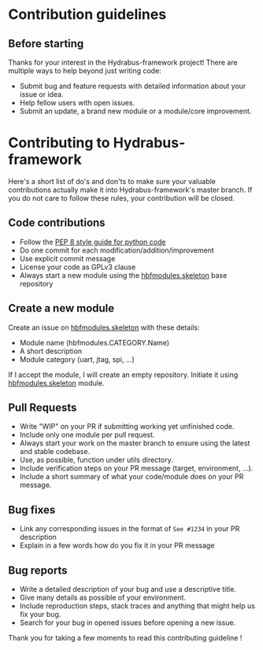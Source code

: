 # Contribution guidelines

## Before starting

Thanks for your interest in the Hydrabus-framework project!
There are multiple ways to help beyond just writing code:

* Submit bug and feature requests with detailed information about your issue or idea.
* Help fellow users with open issues.
* Submit an update, a brand new module or a module/core improvement.

# Contributing to Hydrabus-framework

Here's a short list of do's and don'ts to make sure your valuable contributions actually make it into Hydrabus-framework's master branch.
If you do not care to follow these rules, your contribution will be closed.

## Code contributions

* Follow the [PEP 8 style guide for python code](https://www.python.org/dev/peps/pep-0008/)
* Do one commit for each modification/addition/improvement
* Use explicit commit message
* License your code as GPLv3 clause
* Always start a new module using the [hbfmodules.skeleton](https://github.com/hydrabus-framework/hbfmodules.skeleton) base repository

## Create a new module

Create an issue on [hbfmodules.skeleton](https://github.com/hydrabus-framework/hbfmodules.skeleton) with these details:

* Module name (hbfmodules.CATEGORY.Name)
* A short description
* Module category (uart, jtag, spi, ...)

If I accept the module, I will create an empty repository.
Initiate it using [hbfmodules.skeleton](https://github.com/hydrabus-framework/hbfmodules.skeleton) module.

## Pull Requests

* Write "WIP" on your PR if submitting working yet unfinished code.
* Include only one module per pull request.
* Always start your work on the master branch to ensure using the latest and stable codebase.
* Use, as possible, function under utils directory.
* Include verification steps on your PR message (target, environment, ...).
* Include a short summary of what your code/module does on your PR message.


## Bug fixes

* Link any corresponding issues in the format of ```See #1234``` in your PR description
* Explain in a few words how do you fix it in your PR message

## Bug reports

* Write a detailed description of your bug and use a descriptive title.
* Give many details as possible of your environment.
* Include reproduction steps, stack traces and anything that might help us fix your bug.
* Search for your bug in opened issues before opening a new issue.


Thank you for taking a few moments to read this contributing guideline !